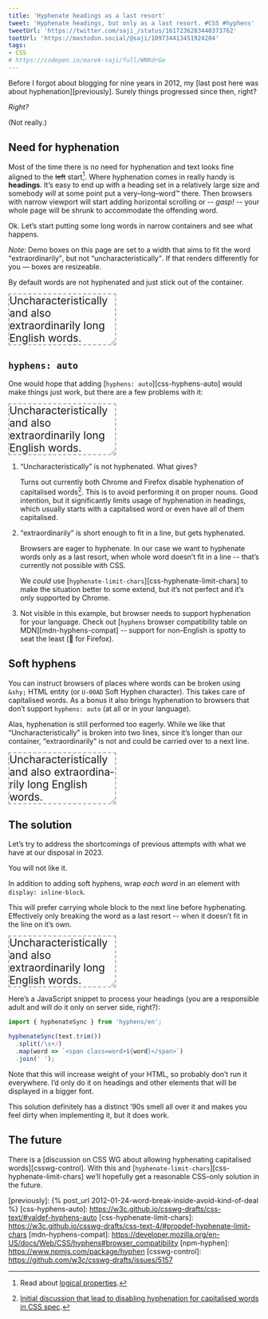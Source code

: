 ```yaml
---
title: 'Hyphenate headings as a last resort'
tweet: 'Hyphenate headings, but only as a last resort. #CSS #hyphens'
tweetUrl: 'https://twitter.com/saji_/status/1617236283440373762'
tootUrl: 'https://mastodon.social/@saji/109734413451924204'
tags:
- CSS
# https://codepen.io/marek-saji/full/WNKdrGe
---
```


<style>
  .demo div
  {
    font-size: 1.5em;
    width: 16ch;
    border: 2px dashed #aaa;
    resize: horizontal;
    overflow-x: scroll;
  }
</style>

Before I forgot about blogging for nine years in 2012, my
[last post here was about hyphenation][previously]. Surely things
progressed since then, right?

_Right?_

(Not really.)

## Need for hyphenation

Most of the time there is no need for hyphenation and text looks fine
aligned to the <del>left</del> start[^1]. Where hyphenation comes in
really handy is **headings**. It’s easy to end up with a heading set in
a relatively large size and somebody _will_ at some point put a
very–long–word™ there. Then browsers with narrow viewport will start
adding horizontal scrolling or -- <i>gasp!</i> -- your whole page will
be shrunk to accommodate the offending word.

Ok. Let’s start putting some long words in narrow containers and see what
happens.

<aside aria-hidden>
  <i>Note:</i>
  Demo boxes on this page are set to a width that aims to fit the word
  <q>extraordinarily</q>, but not <q>uncharacteristically</q>. If that
  renders differently for you — boxes are resizeable.
</aside>

By default words are not hyphenated and just stick out of the container.

<div
  id="demo-naked"
  class="demo"
  aria-hidden
>
  <div>
    Uncharacteristically and also extraordinarily long English words.
  </div>
</div>

## `hyphens: auto`

One would hope that adding [`hyphens: auto`][css-hyphens-auto] would
make things just work, but there are a few problems with it:

<div
  id="demo-hyphens-auto"
  class="demo"
  role="img"
  aria-label='Box with text "Uncharacteristically and also extraordinarily long English words.". Word "Uncharacteristically" is cut off. Word "extraordinarily" is hyphenated.'
>
  <style>
    #demo-hyphens-auto div
    {
      hyphens: auto;
    }
  </style>
  <div>
    Uncharacteristically and also extraordinarily long English words.
  </div>
</div>

1. <q>Uncharacteristically</q> is not hyphenated. What gives?

   Turns out currently both Chrome and Firefox disable hyphenation of
   capitalised words[^2]. This is to avoid performing it on proper
   nouns. Good intention, but it significantly limits usage of
   hyphenation in
   headings, which usually starts with a capitalised word or even have
   all of them capitalised.

2. <q>extraordinarily</q> is short enough to fit in a line, but gets
   hyphenated.

   Browsers are eager to hyphenate. In our case we want to hyphenate
   words only as a last resort, when whole word doesn’t fit in a line --
   that’s currently not possible with CSS.

   We _could_ use [`hyphenate-limit-chars`][css-hyphenate-limit-chars]
   to make the situation better to some extend, but it’s not perfect and
   it’s only supported by Chrome.

3. Not visible in this example, but browser needs to support hyphenation
   for your language. Check out [`hyphens` browser compatibility table
   on MDN][mdn-hyphens-compat] -- support for non–English is spotty to
   seat the least (<span aria-label="bravo">👏 for</span> Firefox).

## Soft hyphens

You can instruct browsers of places where words can be broken using
`&shy;` HTML entity (or `U-00AD` Soft Hyphen character). This takes care
of capitalised words. As a bonus it also brings hyphenation to browsers
that don’t support `hyphens: auto` (at all or in your language).

Alas, hyphenation is still performed too eagerly. While we like that
<q>Uncharacteristically</q> is broken into two lines, since it’s longer
than our container, <q>extraordinarily</q> is not and could be carried
over to a next line.

<div
  id="demo-shy"
  class="demo"
  role="img"
  aria-label='Box with text "Uncharacteristically and also extraordinarily long English words.". Words "Uncharacteristically" and "extraordinarily" are hyphenated.'
>
  <div>
    Un&shy;cha&shy;ra&shy;cte&shy;ri&shy;sti&shy;ca&shy;lly and also
    ex&shy;tra&shy;or&shy;di&shy;na&shy;ri&shy;ly long Eng&shy;lish
    words.
  </div>
</div>

## The solution

Let’s try to address the shortcomings of previous attempts with what we
have at our disposal in 2023.

You will not like it.

In addition to adding soft hyphens, wrap _each word_ in an element with
`display: inline-block`.

This will prefer carrying whole block to the next line before
hyphenating. Effectively only breaking the word as a last resort -- when
it doesn’t fit in the line on it’s own.

<div
  id="demo-final"
  class="demo"
  role="img"
  aria-label='Box with text "Uncharacteristically and also extraordinarily long English words.". Word "Uncharacteristically" is hyphenated, but "extraordinarily" is not.'
>
  <style>
    #demo-final .word
    {
      display: inline-block;
    }
  </style>
  <div>
    <span class="word">Un&shy;cha&shy;ra&shy;cte&shy;ri&shy;sti&shy;ca&shy;lly</span>
    <span class="word">and</span>
    <span class="word">also</span>
    <span class="word">ex&shy;tra&shy;or&shy;di&shy;na&shy;ri&shy;ly</span>
    <span class="word">long</span>
    <span class="word">Eng&shy;lish</span>
    <span class="word">words.</span>
  </div>
</div>

Here’s a JavaScript snippet to process your headings (you are a
responsible adult and will do it only on server side, right?):

```js
import { hyphenateSync } from 'hyphens/en';

hyphenateSync(text.trim())
  .split(/\s+/)
  .map(word => `<span class=word>${word}</span>`)
  .join(' ');
```

Note that this will increase weight of your HTML, so probably don’t run
it everywhere. I’d only do it on headings and other elements that will be
displayed in a bigger font.

This solution definitely
has a distinct ’90s smell all over it and makes you feel dirty
when implementing it, but it does work.

## The future

There is a [discussion on CSS WG about allowing hyphenating capitalised
words][csswg-control]. With this and
[`hyphenate-limit-chars`][css-hyphenate-limit-chars] we’ll hopefully get
a reasonable CSS–only solution in the future.


[^1]: Read about [logical properties](https://developer.mozilla.org/en-US/docs/Web/CSS/CSS_Logical_Properties).
[^2]: [Initial discussion that lead to disabling hyphenation for capitalised words in CSS spec](https://github.com/w3c/csswg-drafts/issues/3927).

[previously]: {% post_url 2012-01-24-word-break-inside-avoid-kind-of-deal %}
[css-hyphens-auto]: https://w3c.github.io/csswg-drafts/css-text/#valdef-hyphens-auto
[css-hyphenate-limit-chars]: https://w3c.github.io/csswg-drafts/css-text-4/#propdef-hyphenate-limit-chars
[mdn-hyphens-compat]: https://developer.mozilla.org/en-US/docs/Web/CSS/hyphens#browser_compatibility
[npm-hyphen]: https://www.npmjs.com/package/hyphen
[csswg-control]: https://github.com/w3c/csswg-drafts/issues/5157
